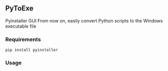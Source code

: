 ## PyToExe
Pyinstaller GUI
From now on, easily convert Python scripts to the Windows executable file

### Requirements 
    pip install pyinstaller 
    
    
### Usage


